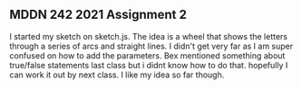 ## MDDN 242 2021 Assignment 2

I started my sketch on sketch.js. The idea is a wheel that shows the letters through a series of arcs and straight lines. I didn't get very far as I am super confused on how to add the parameters. Bex mentioned something about true/false statements last class but i didnt know how to do that. hopefully I can work it out by next class. I like my idea so far though. 
